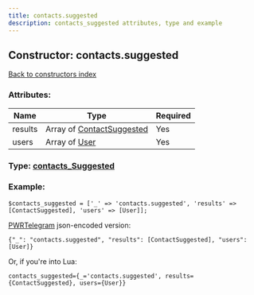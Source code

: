```yaml
---
title: contacts.suggested
description: contacts_suggested attributes, type and example
---
```

## Constructor: contacts.suggested  
[Back to constructors index](index.md)



### Attributes:

| Name     |    Type       | Required |
|----------|---------------|----------|
|results|Array of [ContactSuggested](../types/ContactSuggested.md) | Yes|
|users|Array of [User](../types/User.md) | Yes|



### Type: [contacts\_Suggested](../types/contacts_Suggested.md)


### Example:

```
$contacts_suggested = ['_' => 'contacts.suggested', 'results' => [ContactSuggested], 'users' => [User]];
```  

[PWRTelegram](https://pwrtelegram.xyz) json-encoded version:

```
{"_": "contacts.suggested", "results": [ContactSuggested], "users": [User]}
```


Or, if you're into Lua:  


```
contacts_suggested={_='contacts.suggested', results={ContactSuggested}, users={User}}

```


